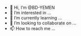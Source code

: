 - 👋 Hi, I’m @BD-YEMEN
- 👀 I’m interested in ...
- 🌱 I’m currently learning ...
- 💞️ I’m looking to collaborate on ...
- 📫 How to reach me ...

<!---
BD-YEMEN/BD-YEMEN is a ✨ special ✨ repository because its `README.md` (this file) appears on your GitHub profile.
You can click the Preview link to take a look at your changes.
--->
